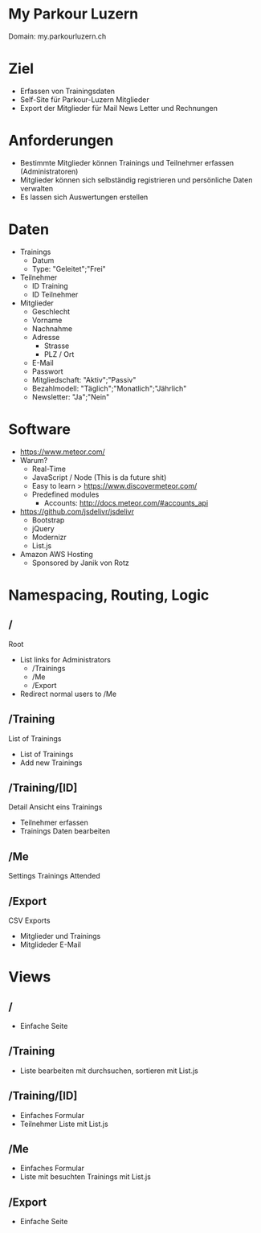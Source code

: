 # My Parkour Luzern

Domain: my.parkourluzern.ch

# Ziel

* Erfassen von Trainingsdaten
* Self-Site für Parkour-Luzern Mitglieder
* Export der Mitglieder für Mail News Letter und Rechnungen


# Anforderungen

* Bestimmte Mitglieder können Trainings und Teilnehmer erfassen (Administratoren)
* Mitglieder können sich selbständig registrieren und persönliche Daten verwalten
* Es lassen sich Auswertungen erstellen 


# Daten

* Trainings
  * Datum
  * Type: "Geleitet";"Frei"
* Teilnehmer
  * ID Training
  * ID Teilnehmer
* Mitglieder
  * Geschlecht
  * Vorname
  * Nachnahme
  * Adresse
    * Strasse
    * PLZ / Ort
  * E-Mail
  * Passwort
  * Mitgliedschaft: "Aktiv";"Passiv"
  * Bezahlmodell: "Täglich";"Monatlich";"Jährlich"
  * Newsletter: "Ja";"Nein"


# Software

* https://www.meteor.com/
* Warum?
  * Real-Time
  * JavaScript  / Node (This is da future shit)
  * Easy to learn > https://www.discovermeteor.com/
  * Predefined modules
    * Accounts: http://docs.meteor.com/#accounts_api
* https://github.com/jsdelivr/jsdelivr
  * Bootstrap
  * jQuery
  * Modernizr
  * List.js
* Amazon AWS Hosting
  * Sponsored by Janik von Rotz


# Namespacing, Routing, Logic

## /
Root

* List links for Administrators
  * /Trainings
  * /Me
  * /Export
* Redirect normal users to /Me

## /Training
List of Trainings

* List of Trainings
* Add new Trainings

## /Training/[ID]
Detail Ansicht eins Trainings

* Teilnehmer erfassen
* Trainings Daten bearbeiten

## /Me
Settings
Trainings Attended 
		
		
## /Export
CSV Exports

* Mitglieder und Trainings
* Mitglideder E-Mail


# Views

## /

* Einfache Seite

## /Training

* Liste bearbeiten mit durchsuchen, sortieren mit List.js
	
## /Training/[ID]

* Einfaches Formular
* Teilnehmer Liste mit List.js 
	
## /Me

* Einfaches Formular
* Liste mit besuchten Trainings mit List.js
	
## /Export

* Einfache Seite
	
